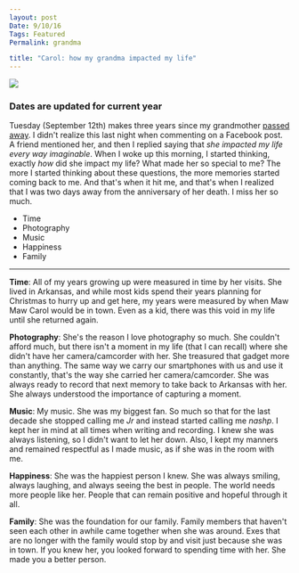 ```yaml
---
layout: post
Date: 9/10/16
Tags: Featured
Permalink: grandma

title: "Carol: how my grandma impacted my life"
---
```


![][image-1]

### Dates are updated for current year

Tuesday (September 12th) makes three years since my grandmother [passed away][1]. I didn't realize this last night when commenting on a Facebook post. A friend mentioned her, and then I replied saying that *she impacted my life every way imaginable*. When I woke up this morning, I started thinking, exactly *how* did she impact my life? What made her so special to me? The more I started thinking about these questions, the more memories started coming back to me. And that's when it hit me, and that's when I realized that I was two days away from the anniversary of her death. I miss her so much.

- Time
- Photography
- Music
- Happiness
- Family

-  - -

**Time**: All of my years growing up were measured in time by her visits. She lived in Arkansas, and while most kids spend their years planning for Christmas to hurry up and get here, my years were measured by when Maw Maw Carol would be in town. Even as a kid, there was this void in my life until she returned again.

**Photography**: She's the reason I love photography so much. She couldn't afford much, but there isn't a moment in my life (that I can recall) where she didn't have her camera/camcorder with her. She treasured that gadget more than anything. The same way we carry our smartphones with us and use it constantly, that's the way she carried her camera/camcorder. She was always ready to record that next memory to take back to Arkansas with her. She always understood the importance of capturing a moment.

**Music**: My music. She was my biggest fan. So much so that for the last decade she stopped calling me *Jr* and instead started calling me *nashp*. I kept her in mind at all times when writing and recording. I knew she was always listening, so I didn't want to let her down. Also, I kept my manners and remained respectful as I made music, as if she was in the room with me.

**Happiness**: She was the happiest person I knew. She was always smiling, always laughing, and always seeing the best in people. The world needs more people like her. People that can remain positive and hopeful through it all.

**Family**: She was the foundation for our family. Family members that haven't seen each other in awhile came together when she was around. Exes that are no longer with the family would stop by and visit just because she was in town. If you knew her, you looked forward to spending time with her.  She made you a better person.

[1]:	http://nashp.com/carol

[image-1]:	https://dl.dropboxusercontent.com/s/wrizehpyp5vbkpy/Photo%20Sep%2010,%203%2000%2039%20PM.jpg